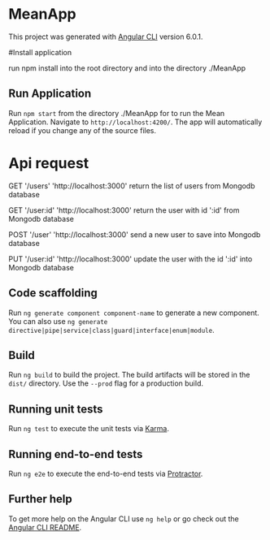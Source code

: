 # MeanApp

This project was generated with [Angular CLI](https://github.com/angular/angular-cli) version 6.0.1.

#Install application

run npm install into the root directory and into the directory ./MeanApp

## Run Application

Run `npm start` from the directory ./MeanApp for to run the Mean Application. Navigate to `http://localhost:4200/`. The app will automatically reload if you change any of the source files.



# Api request

GET  '/users'  'http://localhost:3000'  return the list of users from  Mongodb database

GET  '/user:id' 'http://localhost:3000' return the user with id ':id' from  Mongodb database

POST  '/user'   'http://localhost:3000' send a new user to save into Mongodb database

PUT '/user:id'  'http://localhost:3000' update the user with the id ':id' into Mongodb database

## Code scaffolding

Run `ng generate component component-name` to generate a new component. You can also use `ng generate directive|pipe|service|class|guard|interface|enum|module`.

## Build

Run `ng build` to build the project. The build artifacts will be stored in the `dist/` directory. Use the `--prod` flag for a production build.

## Running unit tests

Run `ng test` to execute the unit tests via [Karma](https://karma-runner.github.io).

## Running end-to-end tests

Run `ng e2e` to execute the end-to-end tests via [Protractor](http://www.protractortest.org/).

## Further help

To get more help on the Angular CLI use `ng help` or go check out the [Angular CLI README](https://github.com/angular/angular-cli/blob/master/README.md).
